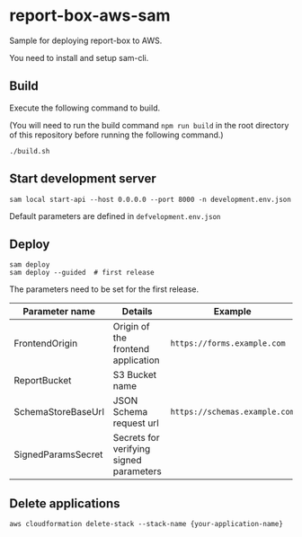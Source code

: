 # report-box-aws-sam

Sample for deploying report-box to AWS.

You need to install and setup sam-cli.

## Build

Execute the following command to build.

(You will need to run the build command `npm run build` in the root directory of this repository before running the following command.)

```
./build.sh
```

## Start development server

```
sam local start-api --host 0.0.0.0 --port 8000 -n development.env.json
```

Default parameters are defined in `defvelopment.env.json`

## Deploy

```
sam deploy
sam deploy --guided  # first release
```

The parameters need to be set for the first release.

|Parameter name|Details|Example|
|---|---|---|
|FrontendOrigin|Origin of the frontend application|`https://forms.example.com`|
|ReportBucket|S3 Bucket name||
|SchemaStoreBaseUrl|JSON Schema request url|`https://schemas.example.com`|
|SignedParamsSecret|Secrets for verifying signed parameters||

## Delete applications

```
aws cloudformation delete-stack --stack-name {your-application-name}
```
